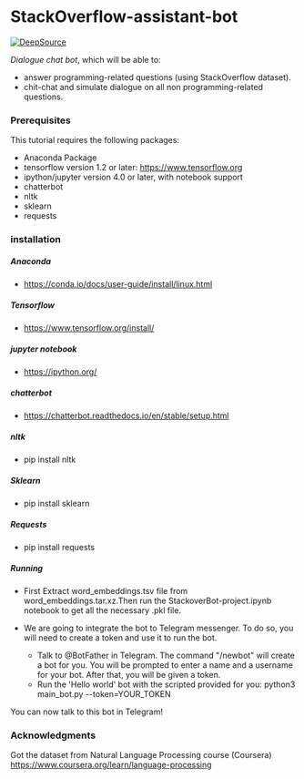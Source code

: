 # StackOverflow-assistant-bot

[![DeepSource](https://static.deepsource.io/deepsource-badge-light.svg)](https://deepsource.io/gh/yashkim24/StackOverflow-assistant-bot/?ref=repository-badge)

*Dialogue chat bot*, which will be able to:
* answer programming-related questions (using StackOverflow dataset).
* chit-chat and simulate dialogue on all non programming-related questions.
### Prerequisites
This tutorial requires the following packages:

* Anaconda Package
* tensorflow version 1.2 or later: https://www.tensorflow.org
* ipython/jupyter version 4.0 or later, with notebook support
* chatterbot
* nltk
* sklearn 
* requests
### installation

##### Anaconda
* https://conda.io/docs/user-guide/install/linux.html

##### Tensorflow
* https://www.tensorflow.org/install/

##### jupyter notebook
* https://ipython.org/

##### chatterbot
* https://chatterbot.readthedocs.io/en/stable/setup.html

##### nltk
* pip install nltk

##### Sklearn
* pip install sklearn

##### Requests
* pip install requests

##### Running 
* First Extract word_embeddings.tsv file from word_embeddings.tar.xz.Then run the StackoverBot-project.ipynb notebook to get all the necessary .pkl file.

* We are going to integrate the bot to Telegram messenger. To do so, you will need to create a token and use it to run the bot.

    * Talk to @BotFather in Telegram. The command "/newbot" will create a bot for you. You will be prompted to enter a name and a username for your bot. After that, you will be given a token.
    * Run the 'Hello world' bot with the scripted provided for you: python3 main_bot.py --token=YOUR_TOKEN

You can now talk to this bot in Telegram!
 
### Acknowledgments
Got the dataset from Natural Language Processing course (Coursera) https://www.coursera.org/learn/language-processing

